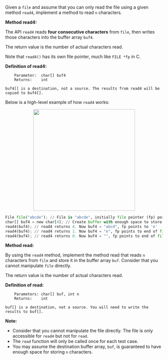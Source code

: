 Given a `file` and assume that you can only read the file using a given method `read4`, implement a method to read `n` characters.

**Method read4:**

The API `read4` reads **four consecutive characters** from `file`, then writes those characters into the buffer array `buf4`.

The return value is the number of actual characters read.

Note that `read4()` has its own file pointer, much like `FILE *fp` in C.

**Definition of read4:**

```
    Parameter:  char[] buf4
    Returns:    int

buf4[] is a destination, not a source. The results from read4 will be copied to buf4[].
```

Below is a high-level example of how `read4` works:

<p align='center'>
  <img width="325px" src={require('@site/static/img/lc/157-f1.png').default} />
</p>

```python
File file("abcde"); // File is "abcde", initially file pointer (fp) points to 'a'
char[] buf4 = new char[4]; // Create buffer with enough space to store characters
read4(buf4); // read4 returns 4. Now buf4 = "abcd", fp points to 'e'
read4(buf4); // read4 returns 1. Now buf4 = "e", fp points to end of file
read4(buf4); // read4 returns 0. Now buf4 = "", fp points to end of file
```

**Method read:**

By using the `read4` method, implement the method read that reads `n` characters from `file` and store it in the buffer array `buf`. Consider that you cannot manipulate `file` directly.

The return value is the number of actual characters read.

**Definition of read:**

```
    Parameters:	char[] buf, int n
    Returns:	int

buf[] is a destination, not a source. You will need to write the results to buf[].
```

**Note:**

- Consider that you cannot manipulate the file directly. The file is only accessible for `read4` but not for `read`.
- The `read` function will only be called once for each test case.
- You may assume the destination buffer array, `buf`, is guaranteed to have enough space for storing `n` characters.
